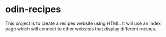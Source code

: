 # odin-recipes
This project is to create a recipes website using HTML. It will use an index page which will connect to other websites that display different recipes. 